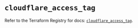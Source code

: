 # `cloudflare_access_tag`

Refer to the Terraform Registry for docs: [`cloudflare_access_tag`](https://registry.terraform.io/providers/cloudflare/cloudflare/4.31.0/docs/resources/access_tag).
